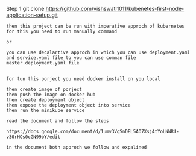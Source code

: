 Step 1 
    git clone https://github.com/vishswati1011/kubenetes-first-node-application-setup.git

    then this project can be run with imperative approch of kubernetes 
    for this you need to run manually command 

    or 

    you can use decalartive approch in which you can use deployment.yaml and service.yaml file to you can use comman file master.deployment.yaml file


    for tun this porject you need docker install on you local 

    then create image of porject 
    then push the image on docker hub 
    then create deployment object 
    then expose the deployment object into service 
    then run the minikube service

    read the document and follow the steps

    https://docs.google.com/document/d/1umv3VqSnDEL5AO7Xsj4tYoLNNRU-v30rHOs0cGN99bY/edit

    in the document both approch we follow and expalined

    


